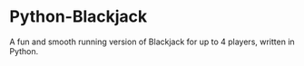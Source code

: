 # Python-Blackjack
A fun and smooth running version of Blackjack for up to 4 players, written in Python.
